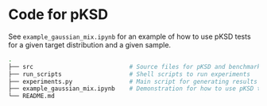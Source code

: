# Code for pKSD
See `example_gaussian_mix.ipynb` for an example of how to use pKSD tests for a given target distribution and a given sample.

```bash
.
├── src                           # Source files for pKSD and benchmarks 
├── run_scripts                   # Shell scripts to run experiments
├── experiments.py                # Main script for generating results
├── example_gaussian_mix.ipynb    # Demonstration for how to use pKSD tests
└── README.md
```

